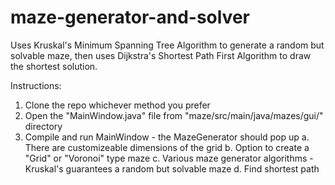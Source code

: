 # maze-generator-and-solver
Uses Kruskal's Minimum Spanning Tree Algorithm to generate a random but solvable maze, then uses Dijkstra's Shortest Path First Algorithm to draw the shortest solution.

Instructions:
1. Clone the repo whichever method you prefer
2. Open the "MainWindow.java" file from "maze/src/main/java/mazes/gui/" directory
3. Compile and run MainWindow - the MazeGenerator should pop up
    a. There are customizeable dimensions of the grid
    b. Option to create a "Grid" or "Voronoi" type maze
    c. Various maze generator algorithms - Kruskal's guarantees a random but solvable maze
    d. Find shortest path